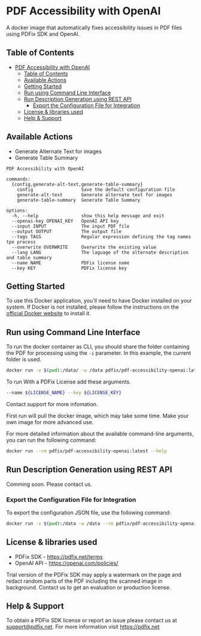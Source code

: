 # PDF Accessibility with OpenAI

A docker image that automatically fixes accessibility issues in PDF files using PDFix SDK and OpenAI.

## Table of Contents

- [PDF Accessibility with OpenAI](#pdf-accessibility-with-openai)
  - [Table of Contents](#table-of-contents)
  - [Available Actions](#available-actions)
  - [Getting Started](#getting-started)
  - [Run using Command Line Interface](#run-using-command-line-interface)
  - [Run Description Generation using REST API](#run-description-generation-using-rest-api)
    - [Export the Configuration File for Integration](#export-the-configuration-file-for-integration)
  - [License \& libraries used](#license--libraries-used)
  - [Help \& Support](#help--support)
  
## Available Actions
- Generate Alternate Text for images
- Generate Table Summary

```
PDF Accessibility with OpenAI

commands:
  {config,generate-alt-text,generate-table-summary}
    config                  Save the default configuration file
    generate-alt-text       Generate alternate text for images
    generate-table-summary  Generate Table Summary

options:
  -h, --help                show this help message and exit
  --openai-key OPENAI_KEY   OpenAI API key
  --input INPUT             The input PDF file
  --output OUTPUT           The output file
  --tags TAGS               Regular expression defining the tag names tpo process
  --overwrite OVERWRITE     Overwrite the existing value
  --lang LANG               The laguage of the alternate description and table summary
  --name NAME               PDFix license name
  --key KEY                 PDFix license key
```

## Getting Started

To use this Docker application, you'll need to have Docker installed on your system. If Docker is not installed, please follow the instructions on the [official Docker website](https://docs.docker.com/get-docker/) to install it.

## Run using Command Line Interface

To run the docker container as CLI, you should share the folder containing the PDF for processing using the `-i` parameter. In this example, the current folder is used.

```bash 
docker run -v $(pwd):/data/ -w /data pdfix/pdf-accessibility-openai:latest generate-alt-text --input document.pdf --output out.pdf --tags "Figure|Formula" --openai_key <api_key> --lang English --overwrite true
```

To run With a PDFix License add these arguments.
```bash
--name ${LICENSE_NAME} --key ${LICENSE_KEY}
```
Contact support for more infomation.

First run will pull the docker image, which may take some time. Make your own image for more advanced use.

For more detailed information about the available command-line arguments, you can run the following command:

```bash
docker run --rm pdfix/pdf-accessibility-openai:latest --help
```

## Run Description Generation using REST API
Comming soon. Please contact us.

### Export the Configuration File for Integration
To export the configuration JSON file, use the following command:
```bash
docker run -v $(pwd):/data -w /data --rm pdfix/pdf-accessibility-openai:latest config --output config.json
```

## License & libraries used
- PDFix SDK - https://pdfix.net/terms
- OpenAI API - https://openai.com/policies/

Trial version of the PDFix SDK may apply a watermark on the page and redact random parts of the PDF including the scanned image in background. Contact us to get an evaluation or production license.

## Help & Support
To obtain a PDFix SDK license or report an issue please contact us at support@pdfix.net.
For more information visit https://pdfix.net


